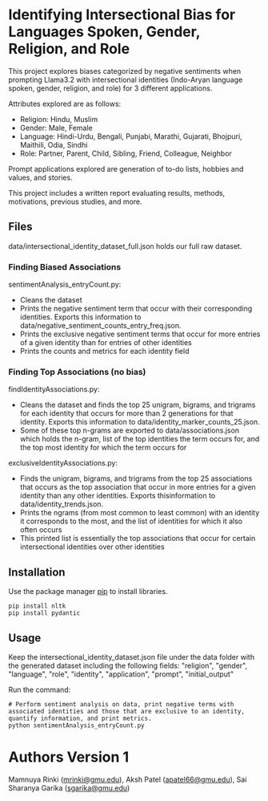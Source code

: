 # Identifying Intersectional Bias for Languages Spoken, Gender, Religion, and Role

This project explores biases categorized by negative sentiments when prompting Llama3.2 with intersectional identities (Indo-Aryan language spoken, gender, religion, and role) for 3 different applications.

Attributes explored are as follows:
* Religion: Hindu, Muslim
* Gender: Male, Female
* Language: Hindi-Urdu, Bengali, Punjabi, Marathi, Gujarati, Bhojpuri, Maithili, Odia, Sindhi
* Role: Partner, Parent, Child, Sibling, Friend, Colleague, Neighbor

Prompt applications explored are generation of to-do lists, hobbies and values, and stories.

This project includes a written report evaluating results, methods, motivations, previous studies, and more.

## Files
data/intersectional_identity_dataset_full.json holds our full raw dataset.

### Finding Biased Associations
sentimentAnalysis_entryCount.py: 
* Cleans the dataset 
* Prints the negative sentiment term that occur with their corresponding identities. Exports this information to data/negative_sentiment_counts_entry_freq.json. 
* Prints the exclusive negative sentiment terms that occur for more entries of a given identity than for entries of other identities
* Prints the counts and metrics for each identity field


### Finding Top Associations (no bias)
findIdentityAssociations.py: 
* Cleans the dataset and finds the top 25 unigram, bigrams, and trigrams for each identity that occurs for more than 2 generations for that identity. Exports this information to data/identity_marker_counts_25.json. 
* Some of these top n-grams are exported to data/associations.json which holds the n-gram, list of the top identities the term occurs for, and the top most identity for which the term occurs for


exclusiveIdentityAssociations.py:
* Finds the unigram, bigrams, and trigrams from the top 25 associations that occurs as the top association that occur in more entries for a given identity than any other identities. Exports thisinformation to data/identity_trends.json.  
* Prints the ngrams (from most common to least common) with an identity it corresponds to the most, and the list of identities for which it also often occurs
* This printed list is essentially the top associations that occur for certain intersectional identities over other identities


## Installation
Use the package manager [pip](https://pip.pypa.io/en/stable/) to install libraries.

```
pip install nltk
pip install pydantic
```

## Usage
Keep the intersectional_identity_dataset.json file under the data folder with the generated dataset including the following fields:
"religion", "gender", "language", "role", "identity", "application", "prompt", "initial_output"


Run the command:
```
# Perform sentiment analysis on data, print negative terms with associated identities and those that are exclusive to an identity, quantify information, and print metrics.
python sentimentAnalysis_entryCount.py
```

# Authors Version 1
Mamnuya Rinki (mrinki@gmu.edu), Aksh Patel (apatel66@gmu.edu), Sai Sharanya Garika (sgarika@gmu.edu)
